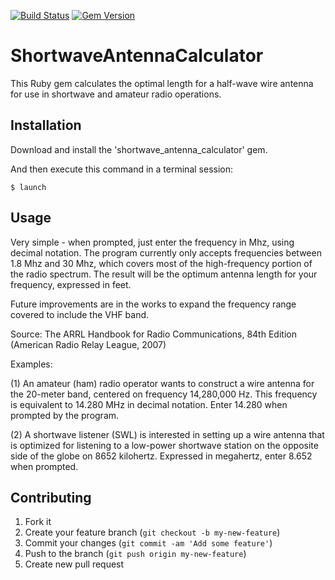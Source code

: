 [![Build Status](https://travis-ci.org/Doug-MacDowell/antenna-calculator.png)](https://travis-ci.org/Doug-MacDowell/antenna-calculator) [![Gem Version](https://badge.fury.io/rb/shortwave_antenna_calculator.png)](http://badge.fury.io/rb/shortwave_antenna_calculator)

# ShortwaveAntennaCalculator

This Ruby gem calculates the optimal length for a half-wave wire antenna for use in shortwave and
amateur radio operations.

## Installation

Download and install the 'shortwave_antenna_calculator' gem.

And then execute this command in a terminal session:

    $ launch

## Usage

Very simple - when prompted, just enter the frequency in Mhz, using decimal notation. The program currently
only accepts frequencies between 1.8 Mhz and 30 Mhz, which covers most of the high-frequency portion of 
the radio spectrum.  The result will be the optimum antenna length for your frequency, expressed in feet.

Future improvements are in the works to expand the frequency range covered to include the VHF band.

Source:  The ARRL Handbook for Radio Communications, 84th Edition (American Radio Relay League, 2007)

Examples:

(1) An amateur (ham) radio operator wants to construct a wire antenna for the 20-meter band, centered on
frequency 14,280,000 Hz. This frequency is equivalent to 14.280 MHz in decimal notation. Enter 14.280 when
prompted by the program.

(2) A shortwave listener (SWL) is interested in setting up a wire antenna that is optimized for listening
to a low-power shortwave station on the opposite side of the globe on 8652 kilohertz. Expressed in megahertz,
enter 8.652 when prompted.

## Contributing

1. Fork it
2. Create your feature branch (`git checkout -b my-new-feature`)
3. Commit your changes (`git commit -am 'Add some feature'`)
4. Push to the branch (`git push origin my-new-feature`)
5. Create new pull request
